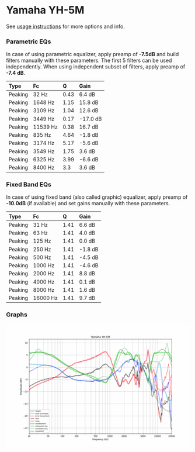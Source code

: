 # Yamaha YH-5M
See [usage instructions](https://github.com/jaakkopasanen/AutoEq#usage) for more options and info.

### Parametric EQs
In case of using parametric equalizer, apply preamp of **-7.5dB** and build filters manually
with these parameters. The first 5 filters can be used independently.
When using independent subset of filters, apply preamp of **-7.4 dB**.

| Type    | Fc       |    Q | Gain     |
|:--------|:---------|:-----|:---------|
| Peaking | 32 Hz    | 0.43 | 6.4 dB   |
| Peaking | 1648 Hz  | 1.15 | 15.8 dB  |
| Peaking | 3109 Hz  | 1.04 | 12.6 dB  |
| Peaking | 3449 Hz  | 0.17 | -17.0 dB |
| Peaking | 11539 Hz | 0.38 | 16.7 dB  |
| Peaking | 835 Hz   | 4.64 | -1.8 dB  |
| Peaking | 3174 Hz  | 5.17 | -5.6 dB  |
| Peaking | 3549 Hz  | 1.75 | 3.6 dB   |
| Peaking | 6325 Hz  | 3.99 | -6.6 dB  |
| Peaking | 8400 Hz  | 3.3  | 3.6 dB   |

### Fixed Band EQs
In case of using fixed band (also called graphic) equalizer, apply preamp of **-10.0dB**
(if available) and set gains manually with these parameters.

| Type    | Fc       |    Q | Gain    |
|:--------|:---------|:-----|:--------|
| Peaking | 31 Hz    | 1.41 | 6.6 dB  |
| Peaking | 63 Hz    | 1.41 | 4.0 dB  |
| Peaking | 125 Hz   | 1.41 | 0.0 dB  |
| Peaking | 250 Hz   | 1.41 | -1.8 dB |
| Peaking | 500 Hz   | 1.41 | -4.5 dB |
| Peaking | 1000 Hz  | 1.41 | -4.6 dB |
| Peaking | 2000 Hz  | 1.41 | 8.8 dB  |
| Peaking | 4000 Hz  | 1.41 | 0.1 dB  |
| Peaking | 8000 Hz  | 1.41 | 1.6 dB  |
| Peaking | 16000 Hz | 1.41 | 9.7 dB  |

### Graphs
![](./Yamaha%20YH-5M.png)